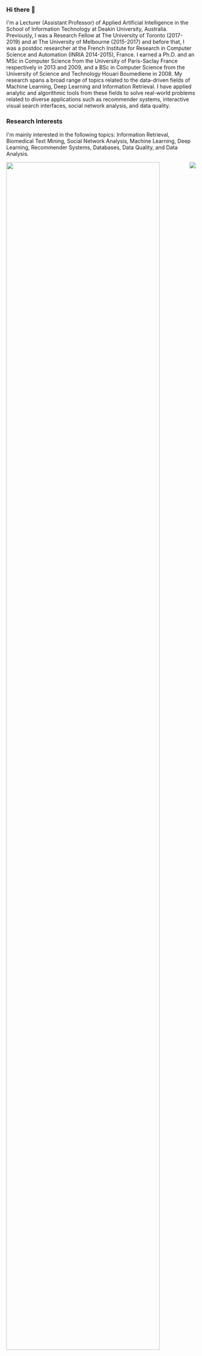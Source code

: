 ### Hi there 👋

<!--
**rbouadjenek/rbouadjenek** is a ✨ _special_ ✨ repository because its `README.md` (this file) appears on your GitHub profile.

Here are some ideas to get you started:

- 🔭 I’m currently working on ...
- 🌱 I’m currently learning ...
- 👯 I’m looking to collaborate on ...
- 🤔 I’m looking for help with ...
- 💬 Ask me about ...
- 📫 How to reach me: ...
- 😄 Pronouns: ...
- ⚡ Fun fact: ...
-->

I'm a Lecturer (Assistant Professor) of Applied Artificial Intelligence in the School of Information Technology at Deakin University, Australia. Previously, I was a Research Fellow at The University of Toronto (2017-2019) and at The University of Melbourne (2015-2017) and before that, I was a postdoc researcher at the French Institute for Research in Computer Science and Automation (INRIA 2014-2015), France. I earned a Ph.D. and an MSc in Computer Science from the University of Paris-Saclay France respectively in 2013 and 2009, and a BSc in Computer Science from the University of Science and Technology Houari Boumediene in 2008. My research spans a broad range of topics related to the data-driven fields of Machine Learning, Deep Learning and Information Retrieval. I have applied analytic and algorithmic tools from these fields to solve real-world problems related to diverse applications such as recommender systems, interactive visual search interfaces, social network analysis, and data quality.

### Research Interests
I'm mainly interested in the following topics: Information Retrieval, Biomedical Text Mining, Social Network Analysis, Machine Learning, Deep Learning, Recommender Systems, Databases, Data Quality, and Data Analysis.



<div>
<img align="left" src="https://github-readme-stats.vercel.app/api?username=rbouadjenek&show_icons=true&icon_color=000000&text_color=000000&bg_color=ffffff&hide_title=false&title_color=000000?count_private=true&include_all_commits=true" width="90%"/>

<img align="right" src="https://github-readme-stats.vercel.app/api/top-langs/?username=rbouadjenek&count_private=true&layout=compact " />
</div>

